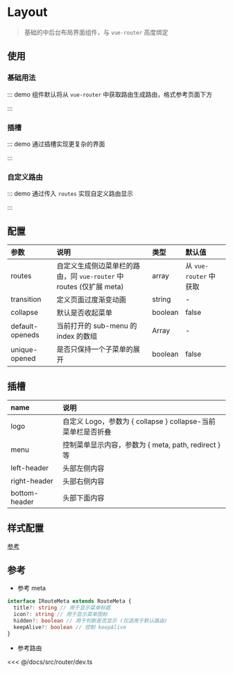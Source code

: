 # Layout

> 基础的中后台布局界面组件，与 `vue-router` 高度绑定

## 使用

### 基础用法

::: demo 组件默认将从 `vue-router` 中获取路由生成路由，格式参考页面下方

<template>
  <pro-layout class="docs-layout" />
</template>

<style>
.docs-layout {
  border: 1px solid var(--c-border);
  height: 400px;
}
</style>

:::

### 插槽

::: demo 通过插槽实现更复杂的界面

<template>
  <pro-layout class="docs-layout">
    <template #logo="{ collapse }">
      <span style="line-height: 54px">{{ collapse ? 'L' : 'logo' }}</span>
    </template>
    <template #left-header>
      <span>left-header</span>
    </template>
    <template #right-header>
      <span>right-header</span>
    </template>
    <template #bottom-header>
      <span>bottom-header</span>
    </template>
  </pro-layout>
</template>

:::

### 自定义路由

::: demo 通过传入 `routes` 实现自定义路由显示

<template>
  <pro-layout :routes="routes" class="docs-layout" />
</template>

<script>
import { computed } from 'vue'
import { useRouter } from 'vue-router'

export default {
  setup() {
    const router = useRouter()
    const routes = computed(() => {
      const _routes = router.options.routes
      return _routes.filter(item => item.path === '/dev')
    })

    return {
      routes,
    }
  }
}
</script>

:::

## 配置

| 参数            | 说明                                                                | 类型    | 默认值                 |
| :-------------- | :------------------------------------------------------------------ | :------ | :--------------------- |
| routes          | 自定义生成侧边菜单栏的路由，同 `vue-router` 中 routes (仅扩展 meta) | array   | 从 `vue-router` 中获取 |
| transition      | 定义页面过度渐变动画                                                | string  | -                      |
| collapse        | 默认是否收起菜单                                                    | boolean | false                  |
| default-openeds | 当前打开的 sub-menu 的 index 的数组                                 | Array   | -                      |
| unique-opened   | 是否只保持一个子菜单的展开                                          | boolean | false                  |

## 插槽

| name          | 说明                                                         |
| :------------ | :----------------------------------------------------------- |
| logo          | 自定义 Logo，参数为 { collapse } collapse-当前菜单栏是否折叠 |
| menu          | 控制菜单显示内容，参数为 { meta, path, redirect } 等         |
| left-header   | 头部左侧内容                                                 |
| right-header  | 头部右侧内容                                                 |
| bottom-header | 头部下面内容                                                 |

## 样式配置

[参考](../guide/theme#提供配置的参数)

## 参考

- 参考 meta

```ts
interface IRouteMeta extends RouteMeta {
  title?: string // 用于显示菜单标题
  icon?: string // 用于显示菜单图标
  hidden?: boolean // 用于判断是否显示 (仅适用于默认路由)
  keepAlive?: boolean // 控制 keepAlive
}
```

- 参考路由

<<< @/docs/src/router/dev.ts
